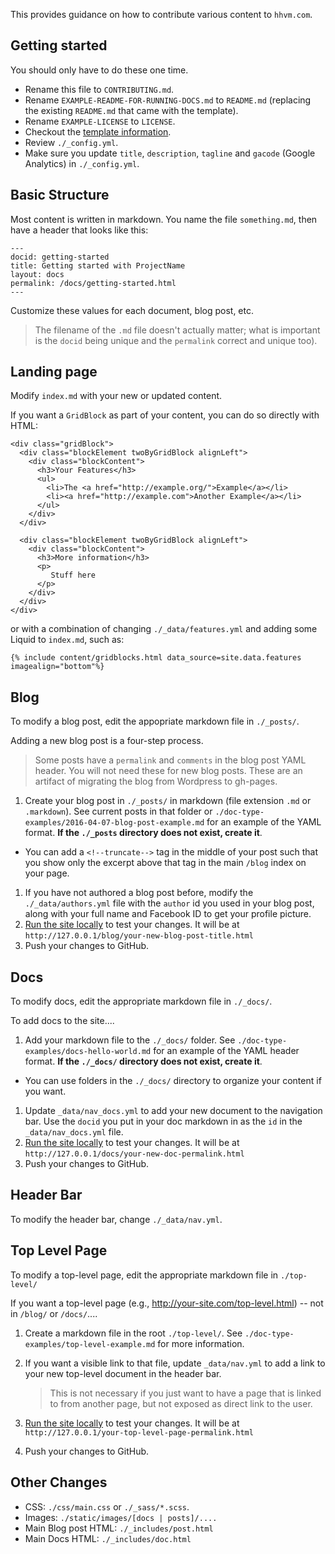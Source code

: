 This provides guidance on how to contribute various content to `hhvm.com`.

## Getting started

You should only have to do these one time.

- Rename this file to `CONTRIBUTING.md`.
- Rename `EXAMPLE-README-FOR-RUNNING-DOCS.md` to `README.md` (replacing the existing `README.md` that came with the template).
- Rename `EXAMPLE-LICENSE` to `LICENSE`.
- Checkout the [template information](./TEMPLATE-INFORMATION.md).
- Review `./_config.yml`.
- Make sure you update `title`, `description`, `tagline` and `gacode` (Google Analytics) in `./_config.yml`.

## Basic Structure

Most content is written in markdown. You name the file `something.md`, then have a header that looks like this:

```
---
docid: getting-started
title: Getting started with ProjectName
layout: docs
permalink: /docs/getting-started.html
---
```

Customize these values for each document, blog post, etc.

> The filename of the `.md` file doesn't actually matter; what is important is the `docid` being unique and the `permalink` correct and unique too).

## Landing page

Modify `index.md` with your new or updated content.

If you want a `GridBlock` as part of your content, you can do so directly with HTML:

```
<div class="gridBlock">
  <div class="blockElement twoByGridBlock alignLeft">
    <div class="blockContent">
      <h3>Your Features</h3>
      <ul>
        <li>The <a href="http://example.org/">Example</a></li>
        <li><a href="http://example.com">Another Example</a></li>
      </ul>
    </div>
  </div>

  <div class="blockElement twoByGridBlock alignLeft">
    <div class="blockContent">
      <h3>More information</h3>
      <p>
         Stuff here
      </p>
    </div>
  </div>
</div>
```

or with a combination of changing `./_data/features.yml` and adding some Liquid to `index.md`, such as:

```
{% include content/gridblocks.html data_source=site.data.features imagealign="bottom"%}
```

## Blog

To modify a blog post, edit the appopriate markdown file in `./_posts/`.

Adding a new blog post is a four-step process.

> Some posts have a `permalink` and `comments` in the blog post YAML header. You will not need these for new blog posts. These are an artifact of migrating the blog from Wordpress to gh-pages.

1. Create your blog post in `./_posts/` in markdown (file extension `.md` or `.markdown`). See current posts in that folder or `./doc-type-examples/2016-04-07-blog-post-example.md` for an example of the YAML format. **If the `./_posts` directory does not exist, create it**.
  - You can add a `<!--truncate-->` tag in the middle of your post such that you show only the excerpt above that tag in the main `/blog` index on your page.
1. If you have not authored a blog post before, modify the `./_data/authors.yml` file with the `author` id you used in your blog post, along with your full name and Facebook ID to get your profile picture.
1. [Run the site locally](./README.md) to test your changes. It will be at `http://127.0.0.1/blog/your-new-blog-post-title.html`
1. Push your changes to GitHub.

## Docs

To modify docs, edit the appropriate markdown file in `./_docs/`.

To add docs to the site....

1. Add your markdown file to the `./_docs/` folder. See `./doc-type-examples/docs-hello-world.md` for an example of the YAML header format. **If the `./_docs/` directory does not exist, create it**.
  - You can use folders in the `./_docs/` directory to organize your content if you want.
1. Update `_data/nav_docs.yml` to add your new document to the navigation bar. Use the `docid` you put in your doc markdown in as the `id` in the `_data/nav_docs.yml` file.
1. [Run the site locally](./README.md) to test your changes. It will be at `http://127.0.0.1/docs/your-new-doc-permalink.html`
1. Push your changes to GitHub.

## Header Bar

To modify the header bar, change `./_data/nav.yml`.

## Top Level Page

To modify a top-level page, edit the appropriate markdown file in `./top-level/`

If you want a top-level page (e.g., http://your-site.com/top-level.html) -- not in `/blog/` or `/docs/`....

1. Create a markdown file in the root `./top-level/`. See `./doc-type-examples/top-level-example.md` for more information.
1. If you want a visible link to that file, update `_data/nav.yml` to add a link to your new top-level document in the header bar.

   > This is not necessary if you just want to have a page that is linked to from another page, but not exposed as direct link to the user.

1. [Run the site locally](./README.md) to test your changes. It will be at `http://127.0.0.1/your-top-level-page-permalink.html`
1. Push your changes to GitHub.

## Other Changes

- CSS: `./css/main.css` or `./_sass/*.scss`.
- Images: `./static/images/[docs | posts]/....`
- Main Blog post HTML: `./_includes/post.html`
- Main Docs HTML: `./_includes/doc.html`
